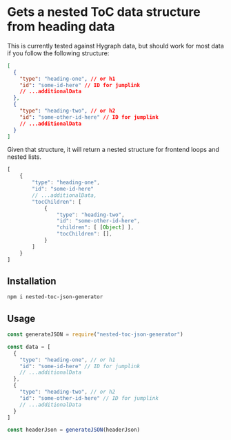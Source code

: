 # Gets a nested ToC data structure from heading data 

This is currently tested against Hygraph data, but should work for most data if you follow the following structure:

```json
[
  {
    "type": "heading-one", // or h1
    "id": "some-id-here" // ID for jumplink
    // ...additionalData
  },
  {
    "type": "heading-two", // or h2
    "id": "some-other-id-here" // ID for jumplink
    // ...additionalData
  }
]
```
Given that structure, it will return a nested structure for frontend loops and nested lists.

```js
[
    {
        "type": "heading-one",
        "id": "some-id-here"
        // ...additionalData,
        "tocChildren": [
            {
                "type": "heading-two",
                "id": "some-other-id-here",
                "children": [ [Object] ],
                "tocChildren": [],
            }
        ]
    }
]
```

## Installation
```bash
npm i nested-toc-json-generator
```

## Usage

```js
const generateJSON = require("nested-toc-json-generator")

const data = [
  {
    "type": "heading-one", // or h1
    "id": "some-id-here" // ID for jumplink
    // ...additionalData
  },
  {
    "type": "heading-two", // or h2
    "id": "some-other-id-here" // ID for jumplink
    // ...additionalData
  }
]

const headerJson = generateJSON(headerJson)

```